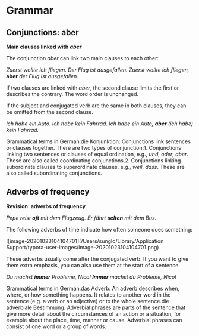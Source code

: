 # Grammar 



## Conjunctions: aber

**Main clauses linked with** ***aber***

The conjunction *aber* can link two main clauses to each other:

*Zuerst wollte ich fliegen. Der Flug ist ausgefallen.
Zuerst wollte ich fliegen,* **aber** *der Flug ist ausgefallen.*

If two clauses are linked with *aber*, the second clause limits the first or describes the contrary. The word order is unchanged.

If the subject and conjugated verb are the same in both clauses, they can be omitted from the second clause.

*Ich habe ein Auto. Ich habe kein Fahrrad.
Ich habe ein Auto, **aber** (ich habe) kein Fahrrad.*

 

Grammatical terms in German:die Konjunktion: Conjunctions link sentences or clauses together. There are two types of conjunction:1. Conjunctions linking two sentences or clauses of equal ordination, e.g., *und*, *oder*, *aber*. These are also called coordinating conjunctions.2. Conjunctions linking subordinate clauses to superordinate clauses, e.g., *weil*, *dass*. These are also called subordinating conjunctions.



## Adverbs of frequency

**Revision: adverbs of frequency** 

*Pepe reist **oft** mit dem Flugzeug. Er fährt **selten** mit dem Bus.*

The following adverbs of time indicate how often someone does something:

![image-20201023104104701](/Users/sunglo/Library/Application Support/typora-user-images/image-20201023104104701.png)

These adverbs usually come after the conjugated verb. If you want to give them extra emphasis, you can also use them at the start of a sentence.

*Du machst **immer** Probleme, Nico!*
***Immer*** *machst du Probleme, Nico!*

 

Grammatical terms in German:das Adverb: An adverb describes when, where, or how something happens. It relates to another word in the sentence (e.g. a verb or an adjective) or to the whole sentence.die adverbiale Bestimmung: Adverbial phrases are parts of the sentence that give more detail about the circumstances of an action or a situation, for example about the place, time, manner or cause. Adverbial phrases can consist of one word or a group of words.